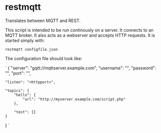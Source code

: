 # restmqtt
Translates between MQTT and REST.

This script is intended to be run continously on a server. It connects to an MQTT broker. It also acts as a webserver and accepts HTTP requests.
It is started simply with:

    restmqtt configfile.json

The configuration file should look like:

`
{
	"server": "gqtt://mqttserver.example.com",
	"username": "<mqttuser>",
	"password": "<mqttpassword>",
	"port": "<mqttport>",

	"listen": "<httpport>",

	"topics": {
		"hello": {
			"url": "http://myserver.example.com/script.php"
		},

		"test": {}
	}
}
`
